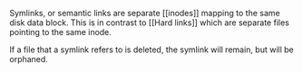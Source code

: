 Symlinks, or semantic links are separate [[inodes]] mapping to the same disk data block. This is in contrast to [[Hard links]] which are separate files pointing to the same inode.

If a file that a symlink refers to is deleted, the symlink will remain, but will be orphaned.